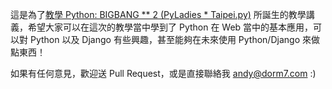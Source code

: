 這是為了[教學 Python: BIGBANG ** 2 (PyLadies * Taipei.py)](http://www.meetup.com/Taipei-py/events/185013562/) 所誕生的教學講義，希望大家可以在這次的教學當中學到了 Python 在 Web 當中的基本應用，可以對 Python 以及 Django 有些興趣，甚至能夠在未來使用 Python/Django  來做點東西！

如果有任何意見，歡迎送 Pull Request，或是直接聯絡我 [andy@dorm7.com](mailto:andy@dorm7.com) :)

